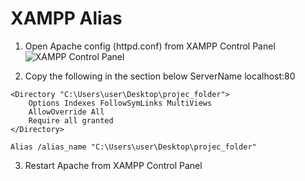 # XAMPP Alias

1. Open Apache config (httpd.conf) from XAMPP Control Panel
![XAMPP Control Panel](http://i.imgur.com/FXHWLg7.png)

2. Copy the following in the section below ServerName localhost:80

```
<Directory "C:\Users\user\Desktop\projec_folder">
    Options Indexes FollowSymLinks MultiViews
    AllowOverride All
    Require all granted
</Directory>

Alias /alias_name "C:\Users\user\Desktop\projec_folder"
```

3. Restart Apache from XAMPP Control Panel
